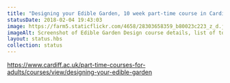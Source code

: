```yaml
---
title: "Designing your Edible Garden, 10 week part-time course in Cardiff by Michele Fitzsimmons of Edible Landscaping, starts 8th March, looks super interesting - https://www.cardiff.ac.uk/part-time-courses-for-adults/courses/view/designing-your-edible-garden"
statusDate: 2018-02-04 19:43:03
image: https://farm5.staticflickr.com/4658/28303658359_b80023c223_z_d.jpg
imageAlt: Screenshot of Edible Garden Design course details, list of topics
layout: status.hbs
collection: status
---
```


<https://www.cardiff.ac.uk/part-time-courses-for-adults/courses/view/designing-your-edible-garden>
